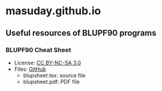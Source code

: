 # masuday.github.io

## Useful resources of BLUPF90 programs

### BLUPF90 Cheat Sheet

* License: [CC BY-NC-SA 3.0](https://creativecommons.org/licenses/by-nc-sa/3.0/)
* Files: [GitHub](https://masuday.github.io)
  * blupsheet.tex: source file
  * blupsheet.pdf: PDF file

